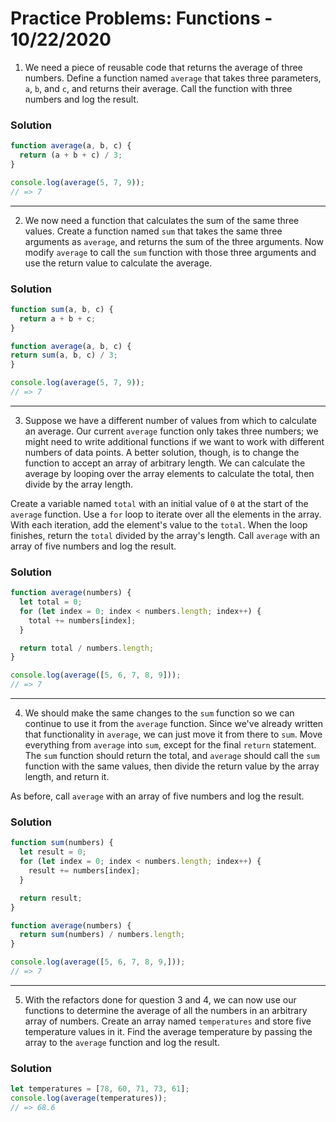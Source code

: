 
# Practice Problems: Functions - 10/22/2020

1. We need a piece of reusable code that returns the average of three numbers. Define a function named `average` that takes three parameters, `a`, `b`, and `c`, and returns their average. Call the function with three numbers and log the result.

### Solution

```javascript
function average(a, b, c) {
  return (a + b + c) / 3;
}

console.log(average(5, 7, 9));
// => 7
```

---

2. We now need a function that calculates the sum of the same three values. Create a function named `sum` that takes the same three arguments as `average`, and returns the sum of the three arguments. Now modify `average` to call the `sum` function with those three arguments and use the return value to calculate the average.

### Solution

```javascript
function sum(a, b, c) {
  return a + b + c;
}

function average(a, b, c) {
return sum(a, b, c) / 3;
}

console.log(average(5, 7, 9));
// => 7
```

---

3. Suppose we have a different number of values from which to calculate an average. Our current `average` function only takes three numbers; we might need to write additional functions if we want to work with different numbers of data points. A better solution, though, is to change the function to accept an array of arbitrary length. We can calculate the average by looping over the array elements to calculate the total, then divide by the array length.

Create a variable named `total` with an initial value of `0` at the start of the `average` function. Use a `for` loop to iterate over all the elements in the array. With each iteration, add the element's value to the `total`. When the loop finishes, return the `total` divided by the array's length. Call `average` with an array of five numbers and log the result.

### Solution

```javascript
function average(numbers) {
  let total = 0;
  for (let index = 0; index < numbers.length; index++) {
    total += numbers[index];
  }

  return total / numbers.length;
}

console.log(average([5, 6, 7, 8, 9]));
// => 7
```

---

4. We should make the same changes to the `sum` function so we can continue to use it from the `average` function. Since we've already written that functionality in `average`, we can just move it from there to `sum`. Move everything from `average` into `sum`, except for the final `return` statement. The `sum` function should return the total, and `average` should call the `sum` function with the same values, then divide the return value by the array length, and return it.

As before, call `average` with an array of five numbers and log the result.

### Solution

```javascript
function sum(numbers) {
  let result = 0;
  for (let index = 0; index < numbers.length; index++) {
    result += numbers[index];
  }

  return result;
}

function average(numbers) {
  return sum(numbers) / numbers.length;
}

console.log(average([5, 6, 7, 8, 9,]));
// => 7
```

---

5. With the refactors done for question 3 and 4, we can now use our functions to determine the average of all the numbers in an arbitrary array of numbers. Create an array named `temperatures` and store five temperature values in it. Find the average temperature by passing the array to the `average` function and log the result.

### Solution

```javascript
let temperatures = [78, 60, 71, 73, 61];
console.log(average(temperatures));
// => 68.6
```
